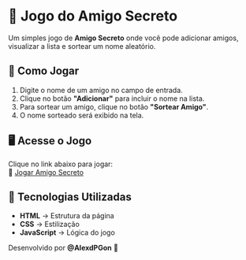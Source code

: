 # 🎁 Jogo do Amigo Secreto

Um simples jogo de **Amigo Secreto** onde você pode adicionar amigos, visualizar a lista e sortear um nome aleatório.

## 🚀 Como Jogar  
1. Digite o nome de um amigo no campo de entrada.  
2. Clique no botão **"Adicionar"** para incluir o nome na lista.  
3. Para sortear um amigo, clique no botão **"Sortear Amigo"**.  
4. O nome sorteado será exibido na tela.  

## 🖥️ Acesse o Jogo  
Clique no link abaixo para jogar:  
🔗 [Jogar Amigo Secreto]([https://vercel.com/alexdpgons-projects/desafio-do-amigo-secreto](https://desafio-do-amigo-secreto-nu.vercel.app/))

## 📂 Tecnologias Utilizadas  
- **HTML** → Estrutura da página  
- **CSS** → Estilização  
- **JavaScript** → Lógica do jogo  

Desenvolvido por **@AlexdPGon** 🎉  
